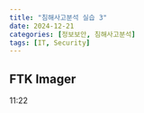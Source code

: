 ```yaml
---
title: "침해사고분석 실습 3"
date: 2024-12-21
categories: [정보보안, 침해사고분석]
tags: [IT, Security]
---
```


## FTK Imager

11:22